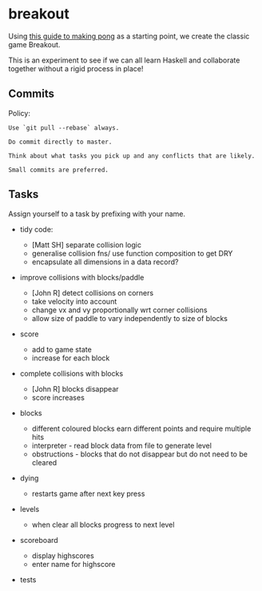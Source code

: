 # breakout

Using [this guide to making pong](http://andrew.gibiansky.com/blog/haskell/haskell-gloss/)
as a starting point, we create the classic game Breakout.

This is an experiment to see if we can all learn Haskell and collaborate
together without a rigid process in place!

Commits
-------

Policy:

    Use `git pull --rebase` always.

    Do commit directly to master.

    Think about what tasks you pick up and any conflicts that are likely.

    Small commits are preferred.


Tasks
-----
Assign yourself to a task by prefixing with your name.

- tidy code:
    - [Matt SH] separate collision logic
    - generalise collision fns/ use function composition to get DRY
    - encapsulate all dimensions in a data record?

- improve collisions with blocks/paddle
    - [John R] detect collisions on corners
    - take velocity into account
    - change vx and vy proportionally wrt corner collisions
    - allow size of paddle to vary independently to size of blocks

- score
    - add to game state
    - increase for each block

- complete collisions with blocks
    - [John R] blocks disappear
    - score increases

- blocks
    - different coloured blocks earn different points and require multiple hits
    - interpreter - read block data from file to generate level
    - obstructions - blocks that do not disappear but do not need to be cleared

- dying
    - restarts game after next key press

- levels
    - when clear all blocks progress to next level

- scoreboard
    - display highscores
    - enter name for highscore

- tests
